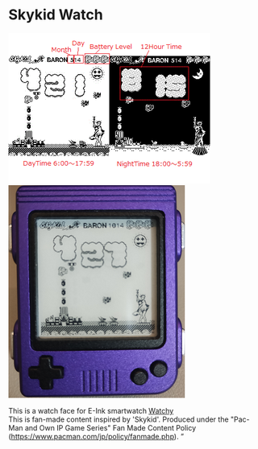 # Skykid Watch
![WatchFace](https://github.com/gooth9232/SkykidWatch/blob/master/img/ForReadme.gif)![WithGbCase](https://github.com/gooth9232/SkykidWatch/blob/master/img/with_gb_case.png)  

This is a watch face for E-Ink smartwatch [Watchy](https://watchy.sqfmi.com/)  
This is fan-made content inspired by 'Skykid'.
Produced under the "Pac-Man and Own IP Game Series" Fan Made Content Policy (https://www.pacman.com/jp/policy/fanmade.php). ”
